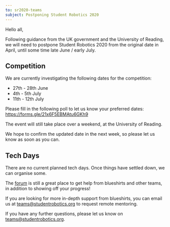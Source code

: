 ```yaml
---
to: sr2020-teams
subject: Postponing Student Robotics 2020
---
```


Hello all,

Following guidance from the UK government and the University of Reading, we will need to postpone Student Robotics 2020 from the original date in April, until some time late June / early July.

## Competition

We are currently investigating the following dates for the competition:

- 27th - 28th June
- 4th - 5th July
- 11th - 12th July

Please fill in the following poll to let us know your preferred dates: https://forms.gle/21x6F5EBMAtu6GKh9

The event will still take place over a weekend, at the University of Reading.

We hope to confirm the updated date in the next week, so please let us know as soon as you can.

## Tech Days

There are no current planned tech days. Once things have settled down, we can organise some.

The [forum][forum] is still a great place to get help from blueshirts and other teams, in addition to showing off your progress!

If you are looking for more in-depth support from blueshirts, you can email us at teams@studentrobotics.org to request remote mentoring.


If you have any further questions, please let us know on teams@studentrobotics.org.

[forum]: https://studentrobotics.org/forum/

